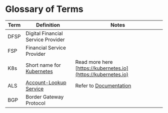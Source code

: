 # Glossary of Terms

| Term | Definition | Notes |
| --- | --- | --- |
| DFSP | Digital Financial Service Provider |  |
| FSP | Financial Service Provider |  |
| K8s | Short name for [Kubernetes](https://kubernetes.io/) | Read more here [https://kubernetes.io](https://kubernetes.io) |
| ALS | [Account-Lookup Service](mojaloop-technical-overview/account-lookup-service/README.md) | Refer to [Documentation](mojaloop-technical-overview/account-lookup-service/README.md) |
| BGP | Border Gateway Protocol |  |
